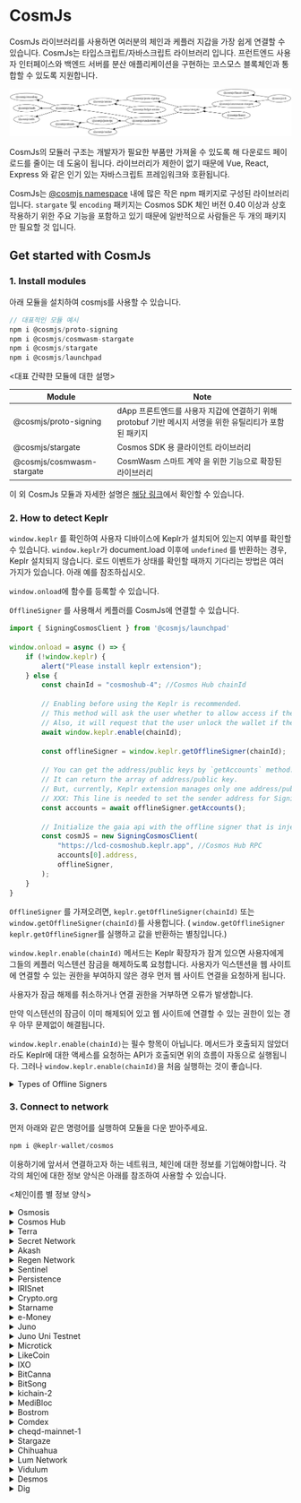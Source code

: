 # CosmJs

CosmJs 라이브러리를 사용하면 여러분의 체인과 케플러 지갑을 가장 쉽게 연결할 수 있습니다. CosmJs는 타입스크립트/자바스크립트 라이브러리 입니다. 프런트엔드 사용자 인터페이스와 백엔드 서버를 분산 애플리케이션을 구현하는 코스모스 블록체인과 통합할 수 있도록 지원합니다.

![](<../.gitbook/assets/image (1) (1).png>)

CosmJs의 모듈러 구조는 개발자가 필요한 부품만 가져올 수 있도록 해 다운로드 페이로드를 줄이는 데 도움이 됩니다. 라이브러리가 제한이 없기 때문에 Vue, React, Express 와 같은 인기 있는 자바스크립트 프레임워크와 호환됩니다.

CosmJs는 [@cosmjs namespace](https://www.npmjs.com/org/cosmjs) 내에 많은 작은 npm 패키지로 구성된 라이브러리입니다. `stargate` 및 `encoding` 패키지는 Cosmos SDK 체인 버전 0.40 이상과 상호 작용하기 위한 주요 기능을 포함하고 있기 때문에 일반적으로 사람들은 두 개의 패키지만 필요할 것 입니다.

## Get started with CosmJs

### 1. Install modules

아래 모듈을 설치하여 cosmjs를 사용할 수 있습니다.

```javascript
// 대표적인 모듈 예시
npm i @cosmjs/proto-signing
npm i @cosmjs/cosmwasm-stargate
npm i @cosmjs/stargate
npm i @cosmjs/launchpad
```

<대표 간략한 모듈에 대한 설명>

| Module                    | Note                                                             |
| ------------------------- | ---------------------------------------------------------------- |
| @cosmjs/proto-signing     | dApp 프론트엔드를 사용자 지갑에 연결하기 위해 protobuf 기반 메시지 서명을 위한 유틸리티가 포함된 패키지 |
| @cosmjs/stargate          | Cosmos SDK 용 클라이언트 라이브러리                                         |
| @cosmjs/cosmwasm-stargate | CosmWasm 스마트 계약 을 위한 기능으로 확장된 라이브러리                              |

이 외 CosmJs 모듈과 자세한 설명은 [해당 링크](https://www.npmjs.com/org/cosmjs)에서 확인할 수 있습니다.

### 2. How to detect Keplr

`window.keplr` 를 확인하여 사용자 디바이스에 Keplr가 설치되어 있는지 여부를 확인할 수 있습니다. `window.keplr`가 document.load 이후에 `undefined` 를 반환하는 경우, Keplr 설치되지 않습니다. 로드 이벤트가 상태를 확인할 때까지 기다리는 방법은 여러 가지가 있습니다. 아래 예를 참조하십시오.

`window.onload`에 함수를 등록할 수 있습니다.



`OfflineSigner` 를 사용해서 케플러를 CosmJs에 연결할 수 있습니다.

```javascript
import { SigningCosmosClient } from '@cosmjs/launchpad'

window.onload = async () => {
    if (!window.keplr) {
        alert("Please install keplr extension");
    } else {
        const chainId = "cosmoshub-4"; //Cosmos Hub chainId
        
        // Enabling before using the Keplr is recommended.
        // This method will ask the user whether to allow access if they haven't visited this website.
        // Also, it will request that the user unlock the wallet if the wallet is locked.
        await window.keplr.enable(chainId);

        const offlineSigner = window.keplr.getOfflineSigner(chainId);

        // You can get the address/public keys by `getAccounts` method.
        // It can return the array of address/public key.
        // But, currently, Keplr extension manages only one address/public key pair.
        // XXX: This line is needed to set the sender address for SigningCosmosClient.
        const accounts = await offlineSigner.getAccounts();

        // Initialize the gaia api with the offline signer that is injected by Keplr extension.
        const cosmJS = new SigningCosmosClient(
            "https://lcd-cosmoshub.keplr.app", //Cosmos Hub RPC
            accounts[0].address,
            offlineSigner,
        );
    }
}
```

`OfflineSigner` 를 가져오려면, `keplr.getOfflineSigner(chainId)` 또는 `window.getOfflineSigner(chainId)`를 사용합니다. ( `window.getOfflineSigner` `keplr.getOfflineSigner`를 실행하고 값을 반환하는 별칭입니다.)

`window.keplr.enable(chainId)` 메서드는 Keplr 확장자가 잠겨 있으면 사용자에게 그들의 케플러 익스텐션 잠금을 해제하도록 요청합니다. 사용자가 익스텐션을 웹 사이트에 연결할 수 있는 권한을 부여하지 않은 경우 먼저 웹 사이트 연결을 요청하게 됩니다.

사용자가 잠금 해제를 취소하거나 연결 권한을 거부하면 오류가 발생합니다.

만약 익스텐션의 잠금이 이미 해제되어 있고 웹 사이트에 연결할 수 있는 권한이 있는 경우 아무 문제없이 해결됩니다.

`window.keplr.enable(chainId)`는 필수 항목이 아닙니다. 메서드가 호출되지 않았더라도 Keplr에 대한 액세스를 요청하는 API가 호출되면 위의 흐름이 자동으로 실행됩니다. 그러나 `window.keplr.enable(chainId)`을 처음 실행하는 것이 좋습니다.

<details>

<summary>Types of Offline Signers</summary>

In CosmJS, there are two types of Signers: OfflineSigner and OfflineDirectSigner. OfflineSigner is used to sign SignDoc serialized with Amino in Cosmos SDK Launchpad (Cosmos SDK v0.39.x or below). OfflineDirectSigner is used to sign Protobuf encoded SignDoc.

Keplr supports both types of Signers. Keplr’s `keplr.getOfflineSigner(chainId)` or `window.getOfflineSigner(chainId)` returns a Signer that satisfies both the OfflineSigner and OfflineDirectSigner. Therefore, when using CosmJS with this Signer, Amino is used for Launchpad chains and Protobuf is used for Stargate chains.

However, if the msg to be sent is able to be serialized/deserialized using Amino codec you can use a signer for Amino. Also, as there are some limitations to protobuf type sign doc, there may be cases when Amino is necessary. For example, Protobuf formatted sign doc is currently not supported by Ledger Nano’s Cosmos app. Also, because protobuf sign doc is binary formatted, msgs not natively supported by Keplr may not be human-readable.

If you’d like to enforce the use of Amino, you can use the following APIs: `keplr.getOfflineSignerOnlyAmino(chainId)` or `window.getOfflineSignerOnlyAmino(chainId: string)`. Because this will always return an Amino compatible signer, any CosmJS requested msg that is Amino compatible will request an Amino SignDoc to Keplr.

Also, `window.getOfflineSignerAuto(chainId: string): Promise<OfflineSigner | OfflineDirectSigner>` or `window.getOfflineSignerAuto(chainId: string): Promise<OfflineSigner | OfflineDirectSigner>` API is supported. Please note that the value returned is async. This API automatically returns a signer that only supports Amino if the account is a Ledger-based account, and returns a signer that is compatible for both Amino and Protobuf if the account is a mnemonic/private key-based account. Because this API is affected by the type of the connected Keplr account, if [keplr\_keystorechange](https://docs.keplr.app/api/#change-key-store-event) event is used to detect account changes the signer must be changed using the API when this event has been triggered.

</details>

### 3. Connect to network

먼저 아래와 같은 명령어를 실행하여 모듈을 다운 받아주세요.

```javascript
npm i @keplr-wallet/cosmos
```

이용하기에 앞서서 연결하고자 하는 네트워크, 체인에 대한 정보를 기입해야합니다. 각각의 체인에 대한 정보 양식은 아래를 참조하여 사용할 수 있습니다.

<체인이름 별 정보 양식>

<details>

<summary>Osmosis</summary>

```javascript
import { Bech32Address } from '@keplr-wallet/cosmos';

// https://github.com/osmosis-labs/osmosis-frontend/blob/master/src/config.ts#L531

export const EmbedChainInfos =
	{
	rpc: 'https://rpc-osmosis.blockapsis.com',
  	rest: 'https://lcd-osmosis.blockapsis.com',
	chainId: 'osmosis-1',
	chainName: 'Osmosis',
	stakeCurrency: {
		coinDenom: 'OSMO',
		coinMinimalDenom: 'uosmo',
		coinDecimals: 6,
		coinGeckoId: 'osmosis',
		coinImageUrl: window.location.origin + '/public/assets/tokens/osmosis.svg',
	},
	bip44: {
		coinType: 118,
	},
		bech32Config: Bech32Address.defaultBech32Config('osmo'),
		currencies: [
			{
				coinDenom: 'OSMO',
				coinMinimalDenom: 'uosmo',
				coinDecimals: 6,
				coinGeckoId: 'osmosis',
				coinImageUrl: window.location.origin + '/public/assets/tokens/osmosis.svg',
			},
			{
				coinDenom: 'ION',
				coinMinimalDenom: 'uion',
				coinDecimals: 6,
				coinGeckoId: 'ion',
				coinImageUrl: window.location.origin + '/public/assets/tokens/ion.png',
			},
		],
		feeCurrencies: [
			{
				coinDenom: 'OSMO',
				coinMinimalDenom: 'uosmo',
				coinDecimals: 6,
				coinGeckoId: 'osmosis',
				coinImageUrl: window.location.origin + '/public/assets/tokens/osmosis.svg',
			},
		],
		features: ['stargate', 'ibc-transfer', 'no-legacy-stdTx', 'ibc-go'],
		explorerUrlToTx: 'https://www.mintscan.io/osmosis/txs/{txHash}',
	}
```

</details>

<details>

<summary>Cosmos Hub</summary>

```javascript
import { Bech32Address } from '@keplr-wallet/cosmos';

// https://github.com/osmosis-labs/osmosis-frontend/blob/master/src/config.ts#L531

export const EmbedChainInfos = 
	
	{
		rpc: 'https://rpc-cosmoshub.keplr.app',
		rest: 'https://lcd-cosmoshub.keplr.app',
		chainId: 'cosmoshub-4',
		chainName: 'Cosmos Hub',
		stakeCurrency: {
			coinDenom: 'ATOM',
			coinMinimalDenom: 'uatom',
			coinDecimals: 6,
			coinGeckoId: 'cosmos',
			coinImageUrl: window.location.origin + '/public/assets/tokens/cosmos.svg',
		},
		bip44: {
			coinType: 118,
		},
		bech32Config: Bech32Address.defaultBech32Config('cosmos'),
		currencies: [
			{
				coinDenom: 'ATOM',
				coinMinimalDenom: 'uatom',
				coinDecimals: 6,
				coinGeckoId: 'cosmos',
				coinImageUrl: window.location.origin + '/public/assets/tokens/cosmos.svg',
			},
		],
		feeCurrencies: [
			{
				coinDenom: 'ATOM',
				coinMinimalDenom: 'uatom',
				coinDecimals: 6,
				coinGeckoId: 'cosmos',
				coinImageUrl: window.location.origin + '/public/assets/tokens/cosmos.svg',
			},
		],
		coinType: 118,
		features: ['stargate', 'ibc-transfer', 'no-legacy-stdTx', 'ibc-go'],
		explorerUrlToTx: 'https://www.mintscan.io/cosmos/txs/{txHash}',
	},
```

</details>

<details>

<summary>Terra</summary>

```javascript
import { Bech32Address } from '@keplr-wallet/cosmos';

// https://github.com/osmosis-labs/osmosis-frontend/blob/master/src/config.ts#L531

export const EmbedChainInfos = 
	
		{
		rpc: 'https://rpc-columbus.keplr.app',
		rest: 'https://lcd-columbus.keplr.app',
		chainId: 'columbus-5',
		chainName: 'Terra',
		stakeCurrency: {
			coinDenom: 'LUNA',
			coinMinimalDenom: 'uluna',
			coinDecimals: 6,
			coinGeckoId: 'terra-luna',
			coinImageUrl: window.location.origin + '/public/assets/tokens/luna.png',
		},
		bip44: {
			coinType: 330,
		},
		bech32Config: Bech32Address.defaultBech32Config('terra'),
		currencies: [
			{
				coinDenom: 'LUNA',
				coinMinimalDenom: 'uluna',
				coinDecimals: 6,
				coinGeckoId: 'terra-luna',
				coinImageUrl: window.location.origin + '/public/assets/tokens/luna.png',
			},
			{
				coinDenom: 'UST',
				coinMinimalDenom: 'uusd',
				coinDecimals: 6,
				coinGeckoId: 'terrausd',
				coinImageUrl: window.location.origin + '/public/assets/tokens/ust.png',
			},
			{
				coinDenom: 'KRT',
				coinMinimalDenom: 'ukrw',
				coinDecimals: 6,
				coinGeckoId: 'terra-krw',
				coinImageUrl: window.location.origin + '/public/assets/tokens/krt.png',
			},
		],
		feeCurrencies: [
			{
				coinDenom: 'LUNA',
				coinMinimalDenom: 'uluna',
				coinDecimals: 6,
				coinGeckoId: 'terra-luna',
				coinImageUrl: window.location.origin + '/public/assets/tokens/luna.png',
			},
			{
				coinDenom: 'UST',
				coinMinimalDenom: 'uusd',
				coinDecimals: 6,
				coinGeckoId: 'terrausd',
				coinImageUrl: window.location.origin + '/public/assets/tokens/ust.png',
			},
		],
		gasPriceStep: {
			low: 0.015,
			average: 0.015,
			high: 0.015,
		},
		features: ['stargate', 'ibc-transfer', 'no-legacy-stdTx'],
		explorerUrlToTx: 'https://finder.terra.money/columbus-5/tx/{txHash}',
	}
```

</details>

<details>

<summary>Secret Network</summary>

```javascript
import { Bech32Address } from '@keplr-wallet/cosmos';

// https://github.com/osmosis-labs/osmosis-frontend/blob/master/src/config.ts#L531

export const EmbedChainInfos = 
	
	{
		rpc: 'https://rpc-secret.keplr.app',
		rest: 'https://lcd-secret.keplr.app',
		chainId: 'secret-4',
		chainName: 'Secret Network',
		stakeCurrency: {
			coinDenom: 'SCRT',
			coinMinimalDenom: 'uscrt',
			coinDecimals: 6,
			coinGeckoId: 'secret',
			coinImageUrl: window.location.origin + '/public/assets/tokens/scrt.svg',
		},
		bip44: {
			coinType: 529,
		},
		bech32Config: Bech32Address.defaultBech32Config('secret'),
		currencies: [
			{
				coinDenom: 'SCRT',
				coinMinimalDenom: 'uscrt',
				coinDecimals: 6,
				coinGeckoId: 'secret',
				coinImageUrl: window.location.origin + '/public/assets/tokens/scrt.svg',
			},
		],
		feeCurrencies: [
			{
				coinDenom: 'SCRT',
				coinMinimalDenom: 'uscrt',
				coinDecimals: 6,
				coinGeckoId: 'secret',
				coinImageUrl: window.location.origin + '/public/assets/tokens/scrt.svg',
			},
		],
		coinType: 118,
		features: ['stargate', 'ibc-transfer', 'no-legacy-stdTx'],
		explorerUrlToTx: 'https://secretnodes.com/secret/chains/secret-4/transactions/{txHash}',
	}
```

</details>

<details>

<summary>Akash</summary>

```javascript
import { Bech32Address } from '@keplr-wallet/cosmos';

// https://github.com/osmosis-labs/osmosis-frontend/blob/master/src/config.ts#L531

export const EmbedChainInfos = 
	
	{
		rpc: 'https://rpc-akash.keplr.app',
		rest: 'https://lcd-akash.keplr.app',
		chainId: 'akashnet-2',
		chainName: 'Akash',
		stakeCurrency: {
			coinDenom: 'AKT',
			coinMinimalDenom: 'uakt',
			coinDecimals: 6,
			coinGeckoId: 'akash-network',
			coinImageUrl: window.location.origin + '/public/assets/tokens/akt.svg',
		},
		bip44: {
			coinType: 118,
		},
		bech32Config: Bech32Address.defaultBech32Config('akash'),
		currencies: [
			{
				coinDenom: 'AKT',
				coinMinimalDenom: 'uakt',
				coinDecimals: 6,
				coinGeckoId: 'akash-network',
				coinImageUrl: window.location.origin + '/public/assets/tokens/akt.svg',
			},
		],
		feeCurrencies: [
			{
				coinDenom: 'AKT',
				coinMinimalDenom: 'uakt',
				coinDecimals: 6,
				coinGeckoId: 'akash-network',
				coinImageUrl: window.location.origin + '/public/assets/tokens/akt.svg',
			},
		],
		coinType: 118,
		features: ['stargate', 'ibc-transfer'],
		explorerUrlToTx: 'https://www.mintscan.io/akash/txs/{txHash}',
	}
```

</details>

<details>

<summary>Regen Network</summary>

```javascript
import { Bech32Address } from '@keplr-wallet/cosmos';

// https://github.com/osmosis-labs/osmosis-frontend/blob/master/src/config.ts#L531

export const EmbedChainInfos = 
	
	{
		rpc: 'https://rpc-regen.keplr.app',
		rest: 'https://lcd-regen.keplr.app',
		chainId: 'regen-1',
		chainName: 'Regen Network',
		stakeCurrency: {
			coinDenom: 'REGEN',
			coinMinimalDenom: 'uregen',
			coinDecimals: 6,
			coinImageUrl: window.location.origin + '/public/assets/tokens/regen.png',
			coinGeckoId: 'regen',
		},
		bip44: { coinType: 118 },
		bech32Config: Bech32Address.defaultBech32Config('regen'),
		currencies: [
			{
				coinDenom: 'REGEN',
				coinMinimalDenom: 'uregen',
				coinDecimals: 6,
				coinImageUrl: window.location.origin + '/public/assets/tokens/regen.png',
				coinGeckoId: 'regen',
			},
		],
		feeCurrencies: [
			{
				coinDenom: 'REGEN',
				coinMinimalDenom: 'uregen',
				coinDecimals: 6,
				coinImageUrl: window.location.origin + '/public/assets/tokens/regen.png',
				coinGeckoId: 'regen',
			},
		],
		features: ['stargate', 'ibc-transfer', 'no-legacy-stdTx'],
		explorerUrlToTx: 'https://regen.aneka.io/txs/{txHash}',
	}
```

</details>

<details>

<summary>Sentinel</summary>

```javascript
import { Bech32Address } from '@keplr-wallet/cosmos';

// https://github.com/osmosis-labs/osmosis-frontend/blob/master/src/config.ts#L531

export const EmbedChainInfos = 
	
	{
		rpc: 'https://rpc-sentinel.keplr.app',
		rest: 'https://lcd-sentinel.keplr.app',
		chainId: 'sentinelhub-2',
		chainName: 'Sentinel',
		stakeCurrency: {
			coinDenom: 'DVPN',
			coinMinimalDenom: 'udvpn',
			coinDecimals: 6,
			coinGeckoId: 'sentinel',
			coinImageUrl: window.location.origin + '/public/assets/tokens/dvpn.png',
		},
		bip44: { coinType: 118 },
		bech32Config: Bech32Address.defaultBech32Config('sent'),
		currencies: [
			{
				coinDenom: 'DVPN',
				coinMinimalDenom: 'udvpn',
				coinDecimals: 6,
				coinGeckoId: 'sentinel',
				coinImageUrl: window.location.origin + '/public/assets/tokens/dvpn.png',
			},
		],
		feeCurrencies: [
			{
				coinDenom: 'DVPN',
				coinMinimalDenom: 'udvpn',
				coinDecimals: 6,
				coinGeckoId: 'sentinel',
				coinImageUrl: window.location.origin + '/public/assets/tokens/dvpn.png',
			},
		],
		explorerUrlToTx: 'https://www.mintscan.io/sentinel/txs/{txHash}',
		features: ['stargate', 'ibc-transfer'],
	}
```

</details>

<details>

<summary>Persistence</summary>

```javascript
import { Bech32Address } from '@keplr-wallet/cosmos';

// https://github.com/osmosis-labs/osmosis-frontend/blob/master/src/config.ts#L531

export const EmbedChainInfos = 
	
	{
		rpc: 'https://rpc-persistence.keplr.app',
		rest: 'https://lcd-persistence.keplr.app',
		chainId: 'core-1',
		chainName: 'Persistence',
		stakeCurrency: {
			coinDenom: 'XPRT',
			coinMinimalDenom: 'uxprt',
			coinDecimals: 6,
			coinGeckoId: 'persistence',
			coinImageUrl: window.location.origin + '/public/assets/tokens/xprt.png',
		},
		bip44: {
			coinType: 750,
		},
		bech32Config: Bech32Address.defaultBech32Config('persistence'),
		currencies: [
			{
				coinDenom: 'XPRT',
				coinMinimalDenom: 'uxprt',
				coinDecimals: 6,
				coinGeckoId: 'persistence',
				coinImageUrl: window.location.origin + '/public/assets/tokens/xprt.png',
			},
		],
		feeCurrencies: [
			{
				coinDenom: 'XPRT',
				coinMinimalDenom: 'uxprt',
				coinDecimals: 6,
				coinGeckoId: 'persistence',
				coinImageUrl: window.location.origin + '/public/assets/tokens/xprt.png',
			},
		],
		features: ['stargate', 'ibc-transfer'],
		explorerUrlToTx: 'https://www.mintscan.io/persistence/txs/{txHash}',
	}
```

</details>

<details>

<summary>IRISnet</summary>

```javascript
import { Bech32Address } from '@keplr-wallet/cosmos';

// https://github.com/osmosis-labs/osmosis-frontend/blob/master/src/config.ts#L531

export const EmbedChainInfos = 
	
	{
		rpc: 'https://rpc-iris.keplr.app',
		rest: 'https://lcd-iris.keplr.app',
		chainId: 'irishub-1',
		chainName: 'IRISnet',
		stakeCurrency: {
			coinDenom: 'IRIS',
			coinMinimalDenom: 'uiris',
			coinDecimals: 6,
			coinGeckoId: 'iris-network',
			coinImageUrl: window.location.origin + '/public/assets/tokens/iris.svg',
		},
		bip44: {
			coinType: 118,
		},
		bech32Config: Bech32Address.defaultBech32Config('iaa'),
		currencies: [
			{
				coinDenom: 'IRIS',
				coinMinimalDenom: 'uiris',
				coinDecimals: 6,
				coinGeckoId: 'iris-network',
				coinImageUrl: window.location.origin + '/public/assets/tokens/iris.svg',
			},
		],
		feeCurrencies: [
			{
				coinDenom: 'IRIS',
				coinMinimalDenom: 'uiris',
				coinDecimals: 6,
				coinGeckoId: 'iris-network',
				coinImageUrl: window.location.origin + '/public/assets/tokens/iris.svg',
			},
		],
		features: ['stargate', 'ibc-transfer', 'no-legacy-stdTx'],
		explorerUrlToTx: 'https://www.mintscan.io/iris/txs/{txHash}'
	}
```

</details>

<details>

<summary>Crypto.org</summary>

```javascript
import { Bech32Address } from '@keplr-wallet/cosmos';

// https://github.com/osmosis-labs/osmosis-frontend/blob/master/src/config.ts#L531

export const EmbedChainInfos = 
	
	{
		rpc: 'https://rpc-crypto-org.keplr.app/',
		rest: 'https://lcd-crypto-org.keplr.app/',
		chainId: 'crypto-org-chain-mainnet-1',
		chainName: 'Crypto.org',
		stakeCurrency: {
			coinDenom: 'CRO',
			coinMinimalDenom: 'basecro',
			coinDecimals: 8,
			coinGeckoId: 'crypto-com-chain',
			coinImageUrl: window.location.origin + '/public/assets/tokens/cro.png',
		},
		bip44: {
			coinType: 394,
		},
		bech32Config: Bech32Address.defaultBech32Config('cro'),
		currencies: [
			{
				coinDenom: 'CRO',
				coinMinimalDenom: 'basecro',
				coinDecimals: 8,
				coinGeckoId: 'crypto-com-chain',
				coinImageUrl: window.location.origin + '/public/assets/tokens/cro.png',
			},
		],
		feeCurrencies: [
			{
				coinDenom: 'CRO',
				coinMinimalDenom: 'basecro',
				coinDecimals: 8,
				coinGeckoId: 'crypto-com-chain',
				coinImageUrl: window.location.origin + '/public/assets/tokens/cro.png',
			},
		],
		features: ['stargate', 'ibc-transfer', 'no-legacy-stdTx'],
		explorerUrlToTx: 'https://www.mintscan.io/crypto-org/txs/{txHash}',
	}
```

</details>

<details>

<summary>Starname</summary>

```javascript
import { Bech32Address } from '@keplr-wallet/cosmos';

// https://github.com/osmosis-labs/osmosis-frontend/blob/master/src/config.ts#L531

export const EmbedChainInfos = 
	
	{
		rpc: 'https://rpc-iov.keplr.app',
		rest: 'https://lcd-iov.keplr.app',
		chainId: 'iov-mainnet-ibc',
		chainName: 'Starname',
		stakeCurrency: {
			coinDenom: 'IOV',
			coinMinimalDenom: 'uiov',
			coinDecimals: 6,
			coinGeckoId: 'starname',
			coinImageUrl: window.location.origin + '/public/assets/tokens/iov.png',
		},
		bip44: {
			coinType: 234,
		},
		bech32Config: Bech32Address.defaultBech32Config('star'),
		currencies: [
			{
				coinDenom: 'IOV',
				coinMinimalDenom: 'uiov',
				coinDecimals: 6,
				coinGeckoId: 'starname',
				coinImageUrl: window.location.origin + '/public/assets/tokens/iov.png',
			},
		],
		feeCurrencies: [
			{
				coinDenom: 'IOV',
				coinMinimalDenom: 'uiov',
				coinDecimals: 6,
				coinGeckoId: 'starname',
				coinImageUrl: window.location.origin + '/public/assets/tokens/iov.png',
			},
		],
		features: ['stargate', 'ibc-transfer'],
		explorerUrlToTx: 'https://www.mintscan.io/starname/txs/{txHash}',
	}
```

</details>

<details>

<summary>e-Money</summary>

```javascript
import { Bech32Address } from '@keplr-wallet/cosmos';

// https://github.com/osmosis-labs/osmosis-frontend/blob/master/src/config.ts#L531

export const EmbedChainInfos = 
	
	{
		rpc: 'https://rpc-emoney.keplr.app',
		rest: 'https://lcd-emoney.keplr.app',
		chainId: 'emoney-3',
		chainName: 'e-Money',
		stakeCurrency: {
			coinDenom: 'NGM',
			coinMinimalDenom: 'ungm',
			coinDecimals: 6,
			coinGeckoId: 'e-money',
			coinImageUrl: window.location.origin + '/public/assets/tokens/ngm.png',
		},
		bip44: {
			coinType: 118,
		},
		bech32Config: Bech32Address.defaultBech32Config('emoney'),
		currencies: [
			{
				coinDenom: 'NGM',
				coinMinimalDenom: 'ungm',
				coinDecimals: 6,
				coinGeckoId: 'e-money',
				coinImageUrl: window.location.origin + '/public/assets/tokens/ngm.png',
			},
			{
				coinDenom: 'EEUR',
				coinMinimalDenom: 'eeur',
				coinDecimals: 6,
				coinGeckoId: 'e-money-eur',
				coinImageUrl: window.location.origin + '/public/assets/tokens/eeur.png',
			},
		],
		feeCurrencies: [
			{
				coinDenom: 'NGM',
				coinMinimalDenom: 'ungm',
				coinDecimals: 6,
				coinGeckoId: 'e-money',
				coinImageUrl: window.location.origin + '/public/assets/tokens/ngm.png',
			},
		],
		gasPriceStep: {
			low: 1,
			average: 1,
			high: 1,
		},
		features: ['stargate', 'ibc-transfer'],
		explorerUrlToTx: 'https://emoney.bigdipper.live/transactions/{txHash}',
	}
```

</details>

<details>

<summary>Juno</summary>

```javascript
import { Bech32Address } from '@keplr-wallet/cosmos';

// https://github.com/osmosis-labs/osmosis-frontend/blob/master/src/config.ts#L531

export const EmbedChainInfos = 
	
	{
		rpc: 'https://rpc-juno.keplr.app',
		rest: 'https://lcd-juno.keplr.app',
		chainId: 'juno-1',
		chainName: 'Juno',
		stakeCurrency: {
			coinDenom: 'JUNO',
			coinMinimalDenom: 'ujuno',
			coinDecimals: 6,
			coinGeckoId: 'juno-network',
			coinImageUrl: window.location.origin + '/public/assets/tokens/juno.svg',
		},
		bip44: {
			coinType: 118,
		},
		bech32Config: Bech32Address.defaultBech32Config('juno'),
		currencies: [
			{
				coinDenom: 'JUNO',
				coinMinimalDenom: 'ujuno',
				coinDecimals: 6,
				coinGeckoId: 'juno-network',
				coinImageUrl: window.location.origin + '/public/assets/tokens/juno.svg',
			},
		],
		feeCurrencies: [
			{
				coinDenom: 'JUNO',
				coinMinimalDenom: 'ujuno',
				coinDecimals: 6,
				coinGeckoId: 'juno-network',
				coinImageUrl: window.location.origin + '/public/assets/tokens/juno.svg',
			},
		],
		features: ['stargate', 'ibc-transfer'],
		explorerUrlToTx: 'https://www.mintscan.io/juno/txs/{txHash}',
	}
```

</details>

<details>

<summary>Juno Uni Testnet</summary>

```javascript
import { Bech32Address } from "@keplr-wallet/cosmos";

const ChainInfo = {
  rpc: "https://rpc.uni.junomint.com",
  rest: "https://lcd-juno.keplr.app",
  chainId: "uni-3",
  chainName: "Juno Uni Testnet",
  stakeCurrency: {
    coinDenom: "JUNOX",
    coinMinimalDenom: "ujunox",
    coinDecimals: 6,
    coinGeckoId: "juno-network",
    coinImageUrl: window.location.origin + "/public/assets/tokens/juno.svg",
  },
  bip44: {
    coinType: 118,
  },
  bech32Config: Bech32Address.defaultBech32Config("juno"),
  currencies: [
    {
      coinDenom: "JUNOX",
      coinMinimalDenom: "ujunox",
      coinDecimals: 6,
      coinGeckoId: "juno-network",
      coinImageUrl: window.location.origin + "/public/assets/tokens/juno.svg",
    },
  ],
  feeCurrencies: [
    {
      coinDenom: "JUNOX",
      coinMinimalDenom: "ujunox",
      coinDecimals: 6,
      coinGeckoId: "juno-network",
      coinImageUrl: window.location.origin + "/public/assets/tokens/juno.svg",
    },
  ],
  features: ["stargate", "ibc-transfer"],
  explorerUrlToTx: "https://www.mintscan.io/juno/txs/{txHash}",
};

export default ChainInfo;
```

</details>

<details>

<summary>Microtick</summary>

```javascript
import { Bech32Address } from '@keplr-wallet/cosmos';

// https://github.com/osmosis-labs/osmosis-frontend/blob/master/src/config.ts#L531

export const EmbedChainInfos = 
	
	{
		rpc: 'https://rpc-microtick.keplr.app',
		rest: 'https://lcd-microtick.keplr.app',
		chainId: 'microtick-1',
		chainName: 'Microtick',
		stakeCurrency: {
			coinDenom: 'TICK',
			coinMinimalDenom: 'utick',
			coinDecimals: 6,
			coinGeckoId: 'pool:utick',
			coinImageUrl: window.location.origin + '/public/assets/tokens/tick.svg',
		},
		bip44: {
			coinType: 118,
		},
		bech32Config: Bech32Address.defaultBech32Config('micro'),
		currencies: [
			{
				coinDenom: 'TICK',
				coinMinimalDenom: 'utick',
				coinDecimals: 6,
				coinGeckoId: 'pool:utick',
				coinImageUrl: window.location.origin + '/public/assets/tokens/tick.svg',
			},
		],
		feeCurrencies: [
			{
				coinDenom: 'TICK',
				coinMinimalDenom: 'utick',
				coinDecimals: 6,
				coinGeckoId: 'pool:utick',
				coinImageUrl: window.location.origin + '/public/assets/tokens/tick.svg',
			},
		],
		features: ['stargate', 'ibc-transfer'],
		explorerUrlToTx: 'https://explorer.microtick.zone/transactions/{txHash}',
	}
```

</details>

<details>

<summary>LikeCoin</summary>

```javascript
import { Bech32Address } from '@keplr-wallet/cosmos';

// https://github.com/osmosis-labs/osmosis-frontend/blob/master/src/config.ts#L531

export const EmbedChainInfos = 
	
	{
		rpc: 'https://mainnet-node.like.co/rpc',
		rest: 'https://mainnet-node.like.co',
		chainId: 'likecoin-mainnet-2',
		chainName: 'LikeCoin',
		stakeCurrency: {
			coinDenom: 'LIKE',
			coinMinimalDenom: 'nanolike',
			coinDecimals: 9,
			coinGeckoId: 'likecoin',
			coinImageUrl: window.location.origin + '/public/assets/tokens/likecoin.svg',
		},
		bip44: {
			coinType: 118,
		},
		bech32Config: Bech32Address.defaultBech32Config('cosmos'),
		currencies: [
			{
				coinDenom: 'LIKE',
				coinMinimalDenom: 'nanolike',
				coinDecimals: 9,
				coinGeckoId: 'likecoin',
				coinImageUrl: window.location.origin + '/public/assets/tokens/likecoin.svg',
			},
		],
		feeCurrencies: [
			{
				coinDenom: 'LIKE',
				coinMinimalDenom: 'nanolike',
				coinDecimals: 9,
				coinGeckoId: 'likecoin',
				coinImageUrl: window.location.origin + '/public/assets/tokens/likecoin.svg',
			},
		],
		features: ['stargate', 'ibc-transfer'],
		explorerUrlToTx: 'https://likecoin.bigdipper.live/transactions/{txHash}',
	}
```

</details>

<details>

<summary>IXO</summary>

```javascript
import { Bech32Address } from '@keplr-wallet/cosmos';

// https://github.com/osmosis-labs/osmosis-frontend/blob/master/src/config.ts#L531

export const EmbedChainInfos = 
	
	{
		rpc: 'https://rpc-impacthub.keplr.app',
		rest: 'https://lcd-impacthub.keplr.app',
		chainId: 'impacthub-3',
		chainName: 'IXO',
		stakeCurrency: {
			coinDenom: 'IXO',
			coinMinimalDenom: 'uixo',
			coinDecimals: 6,
			coinGeckoId: 'pool:uixo',
			coinImageUrl: window.location.origin + '/public/assets/tokens/ixo.svg',
		},
		bip44: {
			coinType: 118,
		},
		bech32Config: Bech32Address.defaultBech32Config('ixo'),
		currencies: [
			{
				coinDenom: 'IXO',
				coinMinimalDenom: 'uixo',
				coinDecimals: 6,
				coinGeckoId: 'pool:uixo',
				coinImageUrl: window.location.origin + '/public/assets/tokens/ixo.png',
			},
		],
		feeCurrencies: [
			{
				coinDenom: 'IXO',
				coinMinimalDenom: 'uixo',
				coinDecimals: 6,
				coinGeckoId: 'pool:uixo',
				coinImageUrl: window.location.origin + '/public/assets/tokens/ixo.png',
			},
		],
		features: ['stargate', 'ibc-transfer'],
		explorerUrlToTx: 'https://blockscan.ixo.world/transactions/{txHash}',
	}
```

</details>

<details>

<summary>BitCanna</summary>

```javascript
import { Bech32Address } from '@keplr-wallet/cosmos';

// https://github.com/osmosis-labs/osmosis-frontend/blob/master/src/config.ts#L531

export const EmbedChainInfos = 
	
	{
		rpc: 'https://rpc.bitcanna.io',
		rest: 'https://lcd.bitcanna.io',
		chainId: 'bitcanna-1',
		chainName: 'BitCanna',
		stakeCurrency: {
			coinDenom: 'BCNA',
			coinMinimalDenom: 'ubcna',
			coinDecimals: 6,
			coinGeckoId: 'bitcanna',
			coinImageUrl: window.location.origin + '/public/assets/tokens/bcna.svg',
		},
		bip44: {
			coinType: 118,
		},
		bech32Config: Bech32Address.defaultBech32Config('bcna'),
		currencies: [
			{
				coinDenom: 'BCNA',
				coinMinimalDenom: 'ubcna',
				coinDecimals: 6,
				coinGeckoId: 'bitcanna',
				coinImageUrl: window.location.origin + '/public/assets/tokens/bcna.svg',
			},
		],
		feeCurrencies: [
			{
				coinDenom: 'BCNA',
				coinMinimalDenom: 'ubcna',
				coinDecimals: 6,
				coinGeckoId: 'bitcanna',
				coinImageUrl: window.location.origin + '/public/assets/tokens/bcna.svg',
			},
		],
		features: ['stargate', 'ibc-transfer', 'no-legacy-stdTx'],
		explorerUrlToTx: 'https://www.mintscan.io/bitcanna/txs/{txHash}',
	}
```

</details>

<details>

<summary>BitSong</summary>

```javascript
import { Bech32Address } from '@keplr-wallet/cosmos';

// https://github.com/osmosis-labs/osmosis-frontend/blob/master/src/config.ts#L531

export const EmbedChainInfos = 
	
	{
		rpc: 'https://rpc.explorebitsong.com',
		rest: 'https://lcd.explorebitsong.com',
		chainId: 'bitsong-2b',
		chainName: 'BitSong',
		stakeCurrency: {
			coinDenom: 'BTSG',
			coinMinimalDenom: 'ubtsg',
			coinDecimals: 6,
			coinGeckoId: 'pool:ubtsg',
			coinImageUrl: window.location.origin + '/public/assets/tokens/btsg.svg',
		},
		bip44: {
			coinType: 639,
		},
		bech32Config: Bech32Address.defaultBech32Config('bitsong'),
		currencies: [
			{
				coinDenom: 'BTSG',
				coinMinimalDenom: 'ubtsg',
				coinDecimals: 6,
				coinGeckoId: 'pool:ubtsg',
				coinImageUrl: window.location.origin + '/public/assets/tokens/btsg.svg',
			},
		],
		feeCurrencies: [
			{
				coinDenom: 'BTSG',
				coinMinimalDenom: 'ubtsg',
				coinDecimals: 6,
				coinGeckoId: 'pool:ubtsg',
				coinImageUrl: window.location.origin + '/public/assets/tokens/btsg.svg',
			},
		],
		features: ['stargate', 'ibc-transfer'],
		explorerUrlToTx: 'https://explorebitsong.com/transactions/{txHash}',
	}
```

</details>

<details>

<summary>kichain-2</summary>

```javascript
import { Bech32Address } from '@keplr-wallet/cosmos';

// https://github.com/osmosis-labs/osmosis-frontend/blob/master/src/config.ts#L531

export const EmbedChainInfos = 
	
	{
		rpc: 'https://rpc-mainnet.blockchain.ki',
		rest: 'https://api-mainnet.blockchain.ki',
		chainId: 'kichain-2',
		chainName: 'Ki',
		stakeCurrency: {
			coinDenom: 'XKI',
			coinMinimalDenom: 'uxki',
			coinDecimals: 6,
			coinGeckoId: 'pool:uxki',
			coinImageUrl: window.location.origin + '/public/assets/tokens/ki.svg',
		},
		bip44: {
			coinType: 118,
		},
		bech32Config: Bech32Address.defaultBech32Config('ki'),
		currencies: [
			{
				coinDenom: 'XKI',
				coinMinimalDenom: 'uxki',
				coinDecimals: 6,
				coinGeckoId: 'pool:uxki',
				coinImageUrl: window.location.origin + '/public/assets/tokens/ki.svg',
			},
		],
		feeCurrencies: [
			{
				coinDenom: 'XKI',
				coinMinimalDenom: 'uxki',
				coinDecimals: 6,
				coinGeckoId: 'pool:uxki',
				coinImageUrl: window.location.origin + '/public/assets/tokens/ki.svg',
			},
		],
		features: ['stargate', 'ibc-transfer'],
		explorerUrlToTx: 'https://www.mintscan.io/ki-chain/txs/{txHash}',
	}
```

</details>

<details>

<summary>MediBloc</summary>

```javascript
import { Bech32Address } from '@keplr-wallet/cosmos';

// https://github.com/osmosis-labs/osmosis-frontend/blob/master/src/config.ts#L531

export const EmbedChainInfos = 
	
	{
		rpc: 'https://rpc.gopanacea.org',
		rest: 'https://api.gopanacea.org',
		chainId: 'panacea-3',
		chainName: 'MediBloc',
		stakeCurrency: {
			coinDenom: 'MED',
			coinMinimalDenom: 'umed',
			coinDecimals: 6,
			coinGeckoId: 'medibloc',
			coinImageUrl: window.location.origin + '/public/assets/tokens/med.png',
		},
		bip44: {
			coinType: 371,
		},
		bech32Config: Bech32Address.defaultBech32Config('panacea'),
		currencies: [
			{
				coinDenom: 'MED',
				coinMinimalDenom: 'umed',
				coinDecimals: 6,
				coinGeckoId: 'medibloc',
				coinImageUrl: window.location.origin + '/public/assets/tokens/med.png',
			},
		],
		feeCurrencies: [
			{
				coinDenom: 'MED',
				coinMinimalDenom: 'umed',
				coinDecimals: 6,
				coinGeckoId: 'medibloc',
				coinImageUrl: window.location.origin + '/public/assets/tokens/med.png',
			},
		],
		gasPriceStep: {
			low: 5,
			average: 7,
			high: 9,
		},
		features: ['stargate', 'ibc-transfer'],
		explorerUrlToTx: 'https://www.mintscan.io/medibloc/txs/{txHash}',
	}
```

</details>

<details>

<summary>Bostrom</summary>

```javascript
import { Bech32Address } from '@keplr-wallet/cosmos';

// https://github.com/osmosis-labs/osmosis-frontend/blob/master/src/config.ts#L531

export const EmbedChainInfos = 
	
	{
		rpc: 'https://rpc.bostrom.cybernode.ai',
		rest: 'https://lcd.bostrom.cybernode.ai',
		chainId: 'bostrom',
		chainName: 'Bostrom',
		stakeCurrency: {
			coinDenom: 'BOOT',
			coinMinimalDenom: 'boot',
			coinDecimals: 0,
			// coinGeckoId: 'pool:boot',
			coinImageUrl: window.location.origin + '/public/assets/tokens/boot.png',
		},
		bip44: {
			coinType: 118,
		},
		bech32Config: Bech32Address.defaultBech32Config('bostrom'),
		currencies: [
			{
				coinDenom: 'BOOT',
				coinMinimalDenom: 'boot',
				coinDecimals: 0,
				// coinGeckoId: 'pool:boot',
				coinImageUrl: window.location.origin + '/public/assets/tokens/boot.png',
			},
		],
		feeCurrencies: [
			{
				coinDenom: 'BOOT',
				coinMinimalDenom: 'boot',
				coinDecimals: 0,
				// coinGeckoId: 'pool:boot',
				coinImageUrl: window.location.origin + '/public/assets/tokens/boot.png',
			},
		],
		features: ['stargate', 'ibc-transfer', 'no-legacy-stdTx'],
		explorerUrlToTx: 'https://cyb.ai/network/bostrom/tx/{txHash}',
	}
```

</details>

<details>

<summary>Comdex</summary>

```javascript
import { Bech32Address } from '@keplr-wallet/cosmos';

// https://github.com/osmosis-labs/osmosis-frontend/blob/master/src/config.ts#L531

export const EmbedChainInfos = 
	
	{
		rpc: 'https://rpc.comdex.one',
		rest: 'https://rest.comdex.one',
		chainId: 'comdex-1',
		chainName: 'Comdex',
		stakeCurrency: {
			coinDenom: 'CMDX',
			coinMinimalDenom: 'ucmdx',
			coinDecimals: 6,
			coinGeckoId: 'comdex',
			coinImageUrl: window.location.origin + '/public/assets/tokens/cmdx.png',
		},
		bip44: {
			coinType: 118,
		},
		bech32Config: Bech32Address.defaultBech32Config('comdex'),
		currencies: [
			{
				coinDenom: 'CMDX',
				coinMinimalDenom: 'ucmdx',
				coinDecimals: 6,
				coinGeckoId: 'comdex',
				coinImageUrl: window.location.origin + '/public/assets/tokens/cmdx.png',
			},
		],
		feeCurrencies: [
			{
				coinDenom: 'CMDX',
				coinMinimalDenom: 'ucmdx',
				coinDecimals: 6,
				coinGeckoId: 'comdex',
				coinImageUrl: window.location.origin + '/public/assets/tokens/cmdx.png',
			},
		],
		features: ['stargate', 'ibc-transfer', 'no-legacy-stdTx'],
		explorerUrlToTx: 'https://www.mintscan.io/comdex/txs/{txHash}',
	}
```

</details>

<details>

<summary>cheqd-mainnet-1</summary>

```javascript
import { Bech32Address } from '@keplr-wallet/cosmos';

// https://github.com/osmosis-labs/osmosis-frontend/blob/master/src/config.ts#L531

export const EmbedChainInfos = 
	
	{
		rpc: 'https://rpc.cheqd.net',
		rest: 'https://api.cheqd.net',
		chainId: 'cheqd-mainnet-1',
		chainName: 'cheqd',
		stakeCurrency: {
			coinDenom: 'CHEQ',
			coinMinimalDenom: 'ncheq',
			coinDecimals: 9,
			coinGeckoId: 'cheqd-network',
			coinImageUrl: window.location.origin + '/public/assets/tokens/cheq.svg',
		},
		bip44: {
			coinType: 118,
		},
		bech32Config: Bech32Address.defaultBech32Config('cheqd'),
		currencies: [
			{
				coinDenom: 'CHEQ',
				coinMinimalDenom: 'ncheq',
				coinDecimals: 9,
				coinGeckoId: 'cheqd-network',
				coinImageUrl: window.location.origin + '/public/assets/tokens/cheq.svg',
			},
		],
		feeCurrencies: [
			{
				coinDenom: 'CHEQ',
				coinMinimalDenom: 'ncheq',
				coinDecimals: 9,
				coinGeckoId: 'cheqd-network',
				coinImageUrl: window.location.origin + '/public/assets/tokens/cheq.svg',
			},
		],
		gasPriceStep: {
			low: 25,
			average: 30,
			high: 50,
		},
		features: ['stargate', 'ibc-transfer', 'no-legacy-stdTx'],
		explorerUrlToTx: 'https://cheqd.didx.co.za/transactions/{txHash}',
	}
```

</details>

<details>

<summary>Stargaze</summary>

```javascript
import { Bech32Address } from '@keplr-wallet/cosmos';

// https://github.com/osmosis-labs/osmosis-frontend/blob/master/src/config.ts#L531

export const EmbedChainInfos = 
	
	{
		rpc: 'https://rpc.stargaze-apis.com',
		rest: 'https://rest.stargaze-apis.com',
		chainId: 'stargaze-1',
		chainName: 'Stargaze',
		stakeCurrency: {
			coinDenom: 'STARS',
			coinMinimalDenom: 'ustars',
			coinDecimals: 6,
			coinGeckoId: 'pool:ustars',
			coinImageUrl: window.location.origin + '/public/assets/tokens/stars.png',
		},
		bip44: {
			coinType: 118,
		},
		bech32Config: Bech32Address.defaultBech32Config('stars'),
		currencies: [
			{
				coinDenom: 'STARS',
				coinMinimalDenom: 'ustars',
				coinDecimals: 6,
				coinGeckoId: 'pool:ustars',
				coinImageUrl: window.location.origin + '/public/assets/tokens/stars.png',
			},
		],
		feeCurrencies: [
			{
				coinDenom: 'STARS',
				coinMinimalDenom: 'ustars',
				coinDecimals: 6,
				coinGeckoId: 'pool:ustars',
				coinImageUrl: window.location.origin + '/public/assets/tokens/stars.png',
			},
		],
		features: ['stargate', 'ibc-transfer', 'no-legacy-stdTx'],
		explorerUrlToTx: 'https://www.mintscan.io/stargaze/txs/{txHash}',
	}
```

</details>

<details>

<summary>Chihuahua</summary>

```javascript
import { Bech32Address } from '@keplr-wallet/cosmos';

// https://github.com/osmosis-labs/osmosis-frontend/blob/master/src/config.ts#L531

export const EmbedChainInfos = 
	
	{
		rpc: 'https://rpc.chihuahua.wtf',
		rest: 'https://api.chihuahua.wtf',
		chainId: 'chihuahua-1',
		chainName: 'Chihuahua',
		stakeCurrency: {
			coinDenom: 'HUAHUA',
			coinMinimalDenom: 'uhuahua',
			coinDecimals: 6,
			coinGeckoId: 'pool:uhuahua',
			coinImageUrl: window.location.origin + '/public/assets/tokens/huahua.png',
		},
		bip44: {
			coinType: 118,
		},
		bech32Config: Bech32Address.defaultBech32Config('chihuahua'),
		currencies: [
			{
				coinDenom: 'HUAHUA',
				coinMinimalDenom: 'uhuahua',
				coinDecimals: 6,
				coinGeckoId: 'pool:uhuahua',
				coinImageUrl: window.location.origin + '/public/assets/tokens/huahua.png',
			},
		],
		feeCurrencies: [
			{
				coinDenom: 'HUAHUA',
				coinMinimalDenom: 'uhuahua',
				coinDecimals: 6,
				coinGeckoId: 'pool:uhuahua',
				coinImageUrl: window.location.origin + '/public/assets/tokens/huahua.png',
			},
		],
		gasPriceStep: {
			low: 0.025,
			average: 0.03,
			high: 0.035,
		},
		features: ['stargate', 'ibc-transfer', 'no-legacy-stdTx'],
		explorerUrlToTx: 'https://ping.pub/chihuahua/tx/{txHash}',
	}
```

</details>

<details>

<summary>Lum Network</summary>

```javascript
import { Bech32Address } from '@keplr-wallet/cosmos';

// https://github.com/osmosis-labs/osmosis-frontend/blob/master/src/config.ts#L531

export const EmbedChainInfos = 
	
	{
		rpc: 'https://node0.mainnet.lum.network/rpc',
		rest: 'https://node0.mainnet.lum.network/rest',
		chainId: 'lum-network-1',
		chainName: 'Lum Network',
		stakeCurrency: {
			coinDenom: 'LUM',
			coinMinimalDenom: 'ulum',
			coinDecimals: 6,
			coinGeckoId: 'pool:ulum',
			coinImageUrl: window.location.origin + '/public/assets/tokens/lum.svg',
		},
		bip44: {
			coinType: 118,
		},
		bech32Config: Bech32Address.defaultBech32Config('lum'),
		currencies: [
			{
				coinDenom: 'LUM',
				coinMinimalDenom: 'ulum',
				coinDecimals: 6,
				coinGeckoId: 'pool:ulum',
				coinImageUrl: window.location.origin + '/public/assets/tokens/lum.svg',
			},
		],
		feeCurrencies: [
			{
				coinDenom: 'LUM',
				coinMinimalDenom: 'ulum',
				coinDecimals: 6,
				coinGeckoId: 'pool:ulum',
				coinImageUrl: window.location.origin + '/public/assets/tokens/lum.svg',
			},
		],
		coinType: 118,
		features: ['stargate', 'ibc-transfer', 'no-legacy-stdTx', 'ibc-go'],
		explorerUrlToTx: 'https://www.mintscan.io/lum/txs/{txHash}',
	}
```

</details>

<details>

<summary>Vidulum</summary>

```javascript
import { Bech32Address } from '@keplr-wallet/cosmos';

// https://github.com/osmosis-labs/osmosis-frontend/blob/master/src/config.ts#L531

export const EmbedChainInfos = 
	
	{
		rpc: 'https://mainnet-rpc.vidulum.app',
		rest: 'https://mainnet-lcd.vidulum.app',
		chainId: 'vidulum-1',
		chainName: 'Vidulum',
		stakeCurrency: {
			coinDenom: 'VDL',
			coinMinimalDenom: 'uvdl',
			coinDecimals: 6,
			coinGeckoId: 'vidulum',
			coinImageUrl: window.location.origin + '/public/assets/tokens/vdl.svg',
		},
		bip44: {
			coinType: 370,
		},
		bech32Config: Bech32Address.defaultBech32Config('vdl'),
		currencies: [
			{
				coinDenom: 'VDL',
				coinMinimalDenom: 'uvdl',
				coinDecimals: 6,
				coinGeckoId: 'vidulum',
				coinImageUrl: window.location.origin + '/public/assets/tokens/vdl.svg',
			},
		],
		feeCurrencies: [
			{
				coinDenom: 'VDL',
				coinMinimalDenom: 'uvdl',
				coinDecimals: 6,
				coinGeckoId: 'vidulum',
				coinImageUrl: window.location.origin + '/public/assets/tokens/vdl.svg',
			},
		],
		coinType: 370,
		features: ['stargate', 'ibc-transfer', 'no-legacy-stdTx', 'ibc-go'],
		explorerUrlToTx: 'https://explorers.vidulum.app/vidulum/tx/{txHash}',
	}
```

</details>

<details>

<summary>Desmos</summary>

```javascript
import { Bech32Address } from '@keplr-wallet/cosmos';

// https://github.com/osmosis-labs/osmosis-frontend/blob/master/src/config.ts#L531

export const EmbedChainInfos = 
	
	{
		rpc: 'https://rpc.mainnet.desmos.network',
		rest: 'https://api.mainnet.desmos.network',
		chainId: 'desmos-mainnet',
		chainName: 'Desmos',
		stakeCurrency: {
			coinDenom: 'DSM',
			coinMinimalDenom: 'udsm',
			coinDecimals: 6,
			coinGeckoId: 'pool:udsm',
			coinImageUrl: window.location.origin + '/public/assets/tokens/dsm.svg',
		},
		bip44: {
			coinType: 852,
		},
		bech32Config: Bech32Address.defaultBech32Config('desmos'),
		currencies: [
			{
				coinDenom: 'DSM',
				coinMinimalDenom: 'udsm',
				coinDecimals: 6,
				coinGeckoId: 'pool:udsm',
				coinImageUrl: window.location.origin + '/public/assets/tokens/dsm.svg',
			},
		],
		feeCurrencies: [
			{
				coinDenom: 'DSM',
				coinMinimalDenom: 'udsm',
				coinDecimals: 6,
				coinGeckoId: 'pool:udsm',
				coinImageUrl: window.location.origin + '/public/assets/tokens/dsm.svg',
			},
		],
		features: ['stargate', 'ibc-transfer', 'no-legacy-stdTx', 'ibc-go'],
		explorerUrlToTx: 'https://explorer.desmos.network/transactions/{txHash}',
	}
```

</details>

<details>

<summary>Dig</summary>

```javascript
import { Bech32Address } from '@keplr-wallet/cosmos';

// https://github.com/osmosis-labs/osmosis-frontend/blob/master/src/config.ts#L531

export const EmbedChainInfos = 
	
	{
		rpc: 'https://rpc-1-dig.notional.ventures',
		rest: 'https://api-1-dig.notional.ventures',
		chainId: 'dig-1',
		chainName: 'Dig',
		stakeCurrency: {
			coinDenom: 'DIG',
			coinMinimalDenom: 'udig',
			coinDecimals: 6,
			coinGeckoId: 'pool:udig',
			coinImageUrl: window.location.origin + '/public/assets/tokens/dig.png',
		},
		bip44: {
			coinType: 118,
		},
		bech32Config: Bech32Address.defaultBech32Config('dig'),
		currencies: [
			{
				coinDenom: 'DIG',
				coinMinimalDenom: 'udig',
				coinDecimals: 6,
				coinGeckoId: 'pool:udig',
				coinImageUrl: window.location.origin + '/public/assets/tokens/dig.png',
			},
		],
		feeCurrencies: [
			{
				coinDenom: 'DIG',
				coinMinimalDenom: 'udig',
				coinDecimals: 6,
				coinGeckoId: 'pool:udig',
				coinImageUrl: window.location.origin + '/public/assets/tokens/dig.png',
			},
		],
		gasPriceStep: {
			low: 0.025,
			average: 0.03,
			high: 0.035,
		},
		features: ['stargate', 'ibc-transfer', 'no-legacy-stdTx', 'ibc-go'],
		explorerUrlToTx: 'https://ping.pub/dig/tx/{txHash}',
	}
```

</details>
